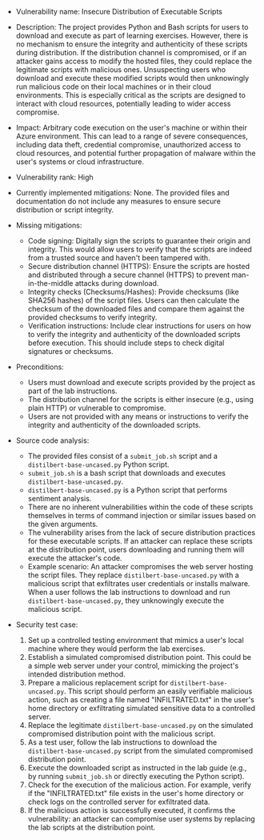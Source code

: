 - Vulnerability name: Insecure Distribution of Executable Scripts
- Description: The project provides Python and Bash scripts for users to download and execute as part of learning exercises. However, there is no mechanism to ensure the integrity and authenticity of these scripts during distribution. If the distribution channel is compromised, or if an attacker gains access to modify the hosted files, they could replace the legitimate scripts with malicious ones. Unsuspecting users who download and execute these modified scripts would then unknowingly run malicious code on their local machines or in their cloud environments. This is especially critical as the scripts are designed to interact with cloud resources, potentially leading to wider access compromise.
- Impact: Arbitrary code execution on the user's machine or within their Azure environment. This can lead to a range of severe consequences, including data theft, credential compromise, unauthorized access to cloud resources, and potential further propagation of malware within the user's systems or cloud infrastructure.
- Vulnerability rank: High
- Currently implemented mitigations: None. The provided files and documentation do not include any measures to ensure secure distribution or script integrity.
- Missing mitigations:
    - Code signing: Digitally sign the scripts to guarantee their origin and integrity. This would allow users to verify that the scripts are indeed from a trusted source and haven't been tampered with.
    - Secure distribution channel (HTTPS): Ensure the scripts are hosted and distributed through a secure channel (HTTPS) to prevent man-in-the-middle attacks during download.
    - Integrity checks (Checksums/Hashes): Provide checksums (like SHA256 hashes) of the script files. Users can then calculate the checksum of the downloaded files and compare them against the provided checksums to verify integrity.
    - Verification instructions: Include clear instructions for users on how to verify the integrity and authenticity of the downloaded scripts before execution. This should include steps to check digital signatures or checksums.
- Preconditions:
    - Users must download and execute scripts provided by the project as part of the lab instructions.
    - The distribution channel for the scripts is either insecure (e.g., using plain HTTP) or vulnerable to compromise.
    - Users are not provided with any means or instructions to verify the integrity and authenticity of the downloaded scripts.
- Source code analysis:
    - The provided files consist of a `submit_job.sh` script and a `distilbert-base-uncased.py` Python script.
    - `submit_job.sh` is a bash script that downloads and executes `distilbert-base-uncased.py`.
    - `distilbert-base-uncased.py` is a Python script that performs sentiment analysis.
    - There are no inherent vulnerabilities within the code of these scripts themselves in terms of command injection or similar issues based on the given arguments.
    - The vulnerability arises from the lack of secure distribution practices for these executable scripts. If an attacker can replace these scripts at the distribution point, users downloading and running them will execute the attacker's code.
    - Example scenario: An attacker compromises the web server hosting the script files. They replace `distilbert-base-uncased.py` with a malicious script that exfiltrates user credentials or installs malware. When a user follows the lab instructions to download and run `distilbert-base-uncased.py`, they unknowingly execute the malicious script.

- Security test case:
    1. Set up a controlled testing environment that mimics a user's local machine where they would perform the lab exercises.
    2. Establish a simulated compromised distribution point. This could be a simple web server under your control, mimicking the project's intended distribution method.
    3. Prepare a malicious replacement script for `distilbert-base-uncased.py`. This script should perform an easily verifiable malicious action, such as creating a file named "INFILTRATED.txt" in the user's home directory or exfiltrating simulated sensitive data to a controlled server.
    4. Replace the legitimate `distilbert-base-uncased.py` on the simulated compromised distribution point with the malicious script.
    5. As a test user, follow the lab instructions to download the `distilbert-base-uncased.py` script from the simulated compromised distribution point.
    6. Execute the downloaded script as instructed in the lab guide (e.g., by running `submit_job.sh` or directly executing the Python script).
    7. Check for the execution of the malicious action. For example, verify if the "INFILTRATED.txt" file exists in the user's home directory or check logs on the controlled server for exfiltrated data.
    8. If the malicious action is successfully executed, it confirms the vulnerability: an attacker can compromise user systems by replacing the lab scripts at the distribution point.